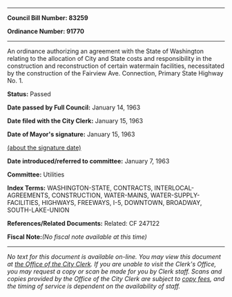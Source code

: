 

********

**Council Bill Number: 83259**
   
**Ordinance Number: 91770**
********

 An ordinance authorizing an agreement with the State of Washington relating to the allocation of City and State costs and responsibility in the construction and reconstruction of certain watermain facilities, necessitated by the construction of the Fairview Ave. Connection, Primary State Highway No. 1.

**Status:** Passed
   
**Date passed by Full Council:** January 14, 1963
   
**Date filed with the City Clerk:** January 15, 1963
   
**Date of Mayor's signature:** January 15, 1963
   
[(about the signature date)](/~public/approvaldate.htm)
   
   
   
**Date introduced/referred to committee:** January 7, 1963
   
**Committee:** Utilities
   
   
**Index Terms:** WASHINGTON-STATE, CONTRACTS, INTERLOCAL-AGREEMENTS, CONSTRUCTION, WATER-MAINS, WATER-SUPPLY-FACILITIES, HIGHWAYS, FREEWAYS, I-5, DOWNTOWN, BROADWAY, SOUTH-LAKE-UNION

**References/Related Documents:** Related: CF 247122

**Fiscal Note:**_(No fiscal note available at this time)_
********

_No text for this document is available on-line. You may view this document at [the Office of the City Clerk](http://www.seattle.gov/leg/clerk/contactUs.htm). If you are unable to visit the Clerk's Office, you may request a copy or scan be made for you by Clerk staff. Scans and copies provided by the Office of the City Clerk are subject to [copy fees](http://clerk.seattle.gov/~public/clerkfees.htm), and the timing of service is dependent on the availability of staff._

